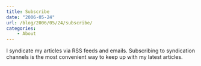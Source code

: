 ```yaml
---
title: Subscribe
date: "2006-05-24"
url: /blog/2006/05/24/subscribe/
categories:
    - About
---
```

I syndicate my articles via RSS feeds and emails.  Subscribing to syndication channels is the most convenient way to keep up with my latest articles.
